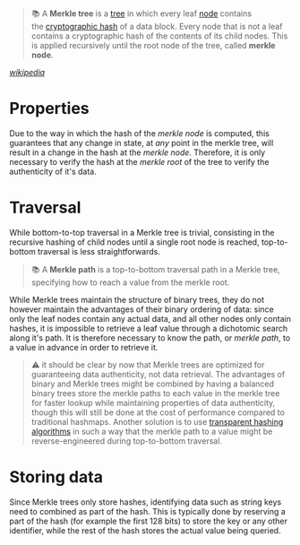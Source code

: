 > 📚 A **Merkle tree** is a [tree](https://en.wikipedia.org/wiki/Tree_(data_structure) "Tree (data structure)") in which every leaf [node](https://en.wikipedia.org/wiki/Tree_(data_structure)#Terminology "Tree (data structure)") contains the [cryptographic hash](https://en.wikipedia.org/wiki/Cryptographic_hash_function "Cryptographic hash function") of a data block. Every node that is not a leaf contains a cryptographic hash of the contents of its child nodes. This is applied recursively until the root node of the tree, called **merkle node**.

*[wikipedia](https://en.wikipedia.org/wiki/Merkle_tree)*

# Properties

Due to the way in which the hash of the *merkle node* is computed, this guarantees that any change in state, at *any* point in the merkle tree, will result in a change in the hash at the *merkle node*. Therefore, it is only necessary to verify the hash at the *merkle root* of the tree to verify the authenticity of it's data.

# Traversal

While bottom-to-top traversal in a Merkle tree is trivial, consisting in the recursive hashing of child nodes until a single root node is reached, top-to-bottom traversal is less straightforwards.

> 📚 A **Merkle path** is a top-to-bottom traversal path in a Merkle tree, specifying how to reach a value from the merkle root.

While Merkle trees maintain the structure of binary trees, they do not however maintain the advantages of their binary ordering of data: since only the leaf nodes contain any actual data, and all other nodes only contain hashes, it is impossible to retrieve a leaf value through a dichotomic search along it's path. It is therefore necessary to know the path, or *merkle path*, to a value in advance in order to retrieve it.

> ⚠️ it should be clear by now that Merkle trees are optimized for guaranteeing data authenticity, not data retrieval. The advantages of binary and Merkle trees might be combined by having a balanced binary trees store the merkle paths to each value in the merkle tree for faster lookup while maintaining properties of data authenticity, though this will still be done at the cost of performance compared to traditional hashmaps. Another solution is to use [transparent hashing algorithms](https://docs.substrate.io/build/runtime-storage/#transparent-hashing-algorithms) in such a way that the merkle path to a value might be reverse-engineered during top-to-bottom traversal.

# Storing data

Since Merkle trees only store hashes, identifying data such as string keys need to combined as part of the hash. This is typically done by reserving a part of the hash (for example the first 128 bits) to store the key or any other identifier, while the rest of the hash stores the actual value being queried.